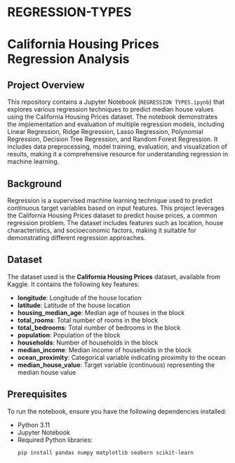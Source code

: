 # REGRESSION-TYPES
# California Housing Prices Regression Analysis

## Project Overview
This repository contains a Jupyter Notebook (`REGRESSION TYPES.ipynb`) that explores various regression techniques to predict median house values using the California Housing Prices dataset. The notebook demonstrates the implementation and evaluation of multiple regression models, including Linear Regression, Ridge Regression, Lasso Regression, Polynomial Regression, Decision Tree Regression, and Random Forest Regression. It includes data preprocessing, model training, evaluation, and visualization of results, making it a comprehensive resource for understanding regression in machine learning.

## Background
Regression is a supervised machine learning technique used to predict continuous target variables based on input features. This project leverages the California Housing Prices dataset to predict house prices, a common regression problem. The dataset includes features such as location, house characteristics, and socioeconomic factors, making it suitable for demonstrating different regression approaches.

## Dataset
The dataset used is the **California Housing Prices** dataset, available from Kaggle. It contains the following key features:
- **longitude**: Longitude of the house location
- **latitude**: Latitude of the house location
- **housing_median_age**: Median age of houses in the block
- **total_rooms**: Total number of rooms in the block
- **total_bedrooms**: Total number of bedrooms in the block
- **population**: Population of the block
- **households**: Number of households in the block
- **median_income**: Median income of households in the block
- **ocean_proximity**: Categorical variable indicating proximity to the ocean
- **median_house_value**: Target variable (continuous) representing the median house value

## Prerequisites
To run the notebook, ensure you have the following dependencies installed:
- Python 3.11
- Jupyter Notebook
- Required Python libraries:
  ```bash
  pip install pandas numpy matplotlib seaborn scikit-learn
  ```
